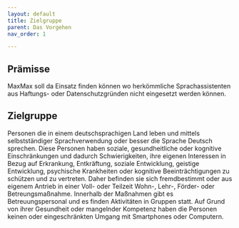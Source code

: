 ```yaml
---
layout: default
title: Zielgruppe
parent: Das Vorgehen
nav_order: 1

---
```

## Prämisse
MaxMax soll da Einsatz finden können wo herkömmliche Sprachassistenten aus Haftungs- oder Datenschutzgründen nicht eingesetzt werden können. 

## Zielgruppe
Personen die in einem deutschsprachigen Land leben und mittels selbstständiger Sprachverwendung oder besser die Sprache Deutsch sprechen. Diese Personen haben soziale, gesundheitliche oder kognitive Einschränkungen und dadurch Schwierigkeiten, ihre eigenen Interessen in Bezug auf Erkrankung, Entkräftung, soziale Entwicklung, geistige Entwicklung, psychische Krankheiten oder kognitive Beeinträchtigungen zu schützen und zu vertreten. Daher befinden sie sich fremdbestimmt oder aus eigenem Antrieb in einer Voll- oder Teilzeit Wohn-, Lehr-, Förder- oder Betreungsmaßnahme. Innerhalb der Maßnahmen gibt es Betreuungspersonal und es finden Aktivitäten in Gruppen statt. Auf Grund von ihrer Gesundheit oder mangelnder Kompetenz haben die Personen keinen oder eingeschränkten Umgang mit Smartphones oder Computern. 
